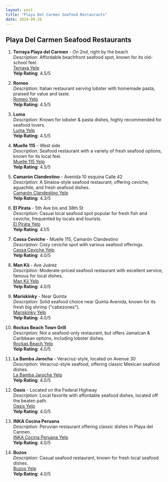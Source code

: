 ```yaml
---
layout: post
title: "Playa Del Carmen Seafood Restaurants"
date: 2024-09-26
---
```


## Playa Del Carmen Seafood Restaurants

1. **Terraya Playa del Carmen** - On 2nd, right by the beach  
   *Description*: Affordable beachfront seafood spot, known for its old-school feel.  
   [Terraya Yelp](https://www.yelp.com/biz/terraya-playa-del-carmen)  
   **Yelp Rating**: 4.5/5

2. **Romeo**  
   *Description*: Italian restaurant serving lobster with homemade pasta, praised for value and taste.  
   [Romeo Yelp](https://www.yelp.com/biz/romeo-italian-restaurant-playa-del-carmen)  
   **Yelp Rating**: 4.5/5

3. **Luma**  
   *Description*: Known for lobster & pasta dishes, highly recommended for seafood lovers.  
   [Luma Yelp](https://www.yelp.com/biz/luma-tulum)  
   **Yelp Rating**: 4.5/5

4. **Muelle 115** - West side  
   *Description*: Seafood restaurant with a variety of fresh seafood options, known for its local feel.  
   [Muelle 115 Yelp](https://www.yelp.com/biz/muelle-115-playa-del-carmen)  
   **Yelp Rating**: 4.5/5

5. **Camarón Clandestino** - Avenida 10 esquina Calle 42  
   *Description*: A Sinaloa-style seafood restaurant, offering ceviche, aguachile, and fresh seafood dishes.  
   [Camarón Clandestino Yelp](https://www.yelp.com/biz/camaron-clandestino-playa-del-carmen)  
   **Yelp Rating**: 4.3/5

6. **El Pirata** - 5th Ave bis and 38th St  
   *Description*: Casual local seafood spot popular for fresh fish and ceviche, frequented by locals and tourists.  
   [El Pirata Yelp](https://www.yelp.com/biz/el-pirata-playa-del-carmen)  
   **Yelp Rating**: 4.1/5

7. **Cassa Ceviche** - Muelle 115, Camarón Clandestino  
   *Description*: Cozy ceviche spot with various seafood offerings.  
   [Cassa Ceviche Yelp](https://www.yelp.com/biz/cassa-ceviche-playa-del-carmen)  
   **Yelp Rating**: 4.0/5

8. **Man Kii** - Ave Juárez  
   *Description*: Moderate-priced seafood restaurant with excellent service, famous for local dishes.  
   [Man Kii Yelp](https://www.yelp.com/biz/man-kii-playa-del-carmen)  
   **Yelp Rating**: 4.0/5

9. **Mariskinky** - Near Quinta  
   *Description*: Solid seafood choice near Quinta Avenida, known for its fresh big shrimp ("cabezones").  
   [Mariskinky Yelp](https://www.yelp.com/biz/mariskinky-playa-del-carmen)  
   **Yelp Rating**: 4.0/5

10. **Rockas Beach Town Grill**  
    *Description*: Not a seafood-only restaurant, but offers Jamaican & Caribbean options, including lobster dishes.  
    [Rockas Beach Yelp](https://www.yelp.com/biz/rockas-beach-town-grill-playa-del-carmen)  
    **Yelp Rating**: 4.0/5

11. **La Bamba Jarocha** - Veracruz-style, located on Avenue 30  
    *Description*: Veracruz-style seafood, offering classic Mexican seafood dishes.  
    [La Bamba Jarocha Yelp](https://www.yelp.com/biz/la-bamba-jarocha-playa-del-carmen)  
    **Yelp Rating**: 4.0/5

12. **Oasis** - Located on the Federal Highway  
    *Description*: Local favorite with affordable seafood dishes, located off the beaten path.  
    [Oasis Yelp](https://www.yelp.com/biz/oasis-playa-del-carmen)  
    **Yelp Rating**: 4.0/5

13. **INKA Cocina Peruana**  
    *Description*: Peruvian restaurant offering classic dishes in Playa del Carmen.  
    [INKA Cocina Peruana Yelp](https://www.yelp.com/biz/inka-cocina-peruana-playa-del-carmen)  
    **Yelp Rating**: 4.0/5

14. **Buzos**  
    *Description*: Casual seafood restaurant, known for fresh local seafood dishes.  
    [Buzos Yelp](https://www.yelp.com/biz/buzos-playa-del-carmen)  
    **Yelp Rating**: 4.0/5